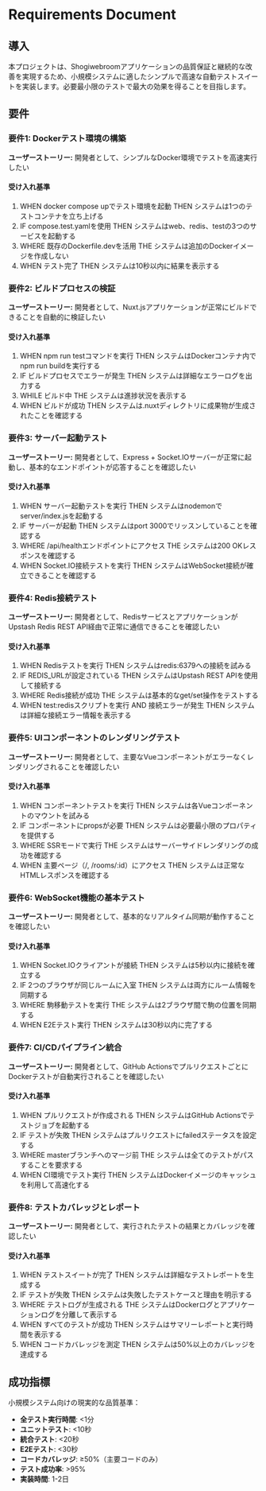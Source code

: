 # Requirements Document

## 導入

本プロジェクトは、Shogiwebroomアプリケーションの品質保証と継続的な改善を実現するため、小規模システムに適したシンプルで高速な自動テストスイートを実装します。必要最小限のテストで最大の効果を得ることを目指します。

## 要件

### 要件1: Dockerテスト環境の構築

**ユーザーストーリー:** 開発者として、シンプルなDocker環境でテストを高速実行したい

#### 受け入れ基準

1. WHEN docker compose upでテスト環境を起動 THEN システムは1つのテストコンテナを立ち上げる
2. IF compose.test.yamlを使用 THEN システムはweb、redis、testの3つのサービスを起動する
3. WHERE 既存のDockerfile.devを活用 THE システムは追加のDockerイメージを作成しない
4. WHEN テスト完了 THEN システムは10秒以内に結果を表示する

### 要件2: ビルドプロセスの検証

**ユーザーストーリー:** 開発者として、Nuxt.jsアプリケーションが正常にビルドできることを自動的に検証したい

#### 受け入れ基準

1. WHEN npm run testコマンドを実行 THEN システムはDockerコンテナ内でnpm run buildを実行する
2. IF ビルドプロセスでエラーが発生 THEN システムは詳細なエラーログを出力する
3. WHILE ビルド中 THE システムは進捗状況を表示する
4. WHEN ビルドが成功 THEN システムは.nuxtディレクトリに成果物が生成されたことを確認する

### 要件3: サーバー起動テスト

**ユーザーストーリー:** 開発者として、Express + Socket.IOサーバーが正常に起動し、基本的なエンドポイントが応答することを確認したい

#### 受け入れ基準

1. WHEN サーバー起動テストを実行 THEN システムはnodemonでserver/index.jsを起動する
2. IF サーバーが起動 THEN システムはport 3000でリッスンしていることを確認する
3. WHERE /api/healthエンドポイントにアクセス THE システムは200 OKレスポンスを確認する
4. WHEN Socket.IO接続テストを実行 THEN システムはWebSocket接続が確立できることを確認する

### 要件4: Redis接続テスト

**ユーザーストーリー:** 開発者として、RedisサービスとアプリケーションがUpstash Redis REST API経由で正常に通信できることを確認したい

#### 受け入れ基準

1. WHEN Redisテストを実行 THEN システムはredis:6379への接続を試みる
2. IF REDIS_URLが設定されている THEN システムはUpstash REST APIを使用して接続する
3. WHERE Redis接続が成功 THE システムは基本的なget/set操作をテストする
4. WHEN test:redisスクリプトを実行 AND 接続エラーが発生 THEN システムは詳細な接続エラー情報を表示する

### 要件5: UIコンポーネントのレンダリングテスト

**ユーザーストーリー:** 開発者として、主要なVueコンポーネントがエラーなくレンダリングされることを確認したい

#### 受け入れ基準

1. WHEN コンポーネントテストを実行 THEN システムは各Vueコンポーネントのマウントを試みる
2. IF コンポーネントにpropsが必要 THEN システムは必要最小限のプロパティを提供する
3. WHERE SSRモードで実行 THE システムはサーバーサイドレンダリングの成功を確認する
4. WHEN 主要ページ（/, /rooms/:id）にアクセス THEN システムは正常なHTMLレスポンスを確認する

### 要件6: WebSocket機能の基本テスト

**ユーザーストーリー:** 開発者として、基本的なリアルタイム同期が動作することを確認したい

#### 受け入れ基準

1. WHEN Socket.IOクライアントが接続 THEN システムは5秒以内に接続を確立する
2. IF 2つのブラウザが同じルームに入室 THEN システムは両方にルーム情報を同期する
3. WHERE 駒移動テストを実行 THE システムは2ブラウザ間で駒の位置を同期する
4. WHEN E2Eテスト実行 THEN システムは30秒以内に完了する

### 要件7: CI/CDパイプライン統合

**ユーザーストーリー:** 開発者として、GitHub ActionsでプルリクエストごとにDockerテストが自動実行されることを確認したい

#### 受け入れ基準

1. WHEN プルリクエストが作成される THEN システムはGitHub Actionsでテストジョブを起動する
2. IF テストが失敗 THEN システムはプルリクエストにfailedステータスを設定する
3. WHERE masterブランチへのマージ前 THE システムは全てのテストがパスすることを要求する
4. WHEN CI環境でテスト実行 THEN システムはDockerイメージのキャッシュを利用して高速化する

### 要件8: テストカバレッジとレポート

**ユーザーストーリー:** 開発者として、実行されたテストの結果とカバレッジを確認したい

#### 受け入れ基準

1. WHEN テストスイートが完了 THEN システムは詳細なテストレポートを生成する
2. IF テストが失敗 THEN システムは失敗したテストケースと理由を明示する
3. WHERE テストログが生成される THE システムはDockerログとアプリケーションログを分離して表示する
4. WHEN すべてのテストが成功 THEN システムはサマリーレポートと実行時間を表示する
5. WHEN コードカバレッジを測定 THEN システムは50%以上のカバレッジを達成する

## 成功指標

小規模システム向けの現実的な品質基準：

- **全テスト実行時間**: <1分
- **ユニットテスト**: <10秒
- **統合テスト**: <20秒
- **E2Eテスト**: <30秒
- **コードカバレッジ**: ≥50%（主要コードのみ）
- **テスト成功率**: >95%
- **実装時間**: 1-2日